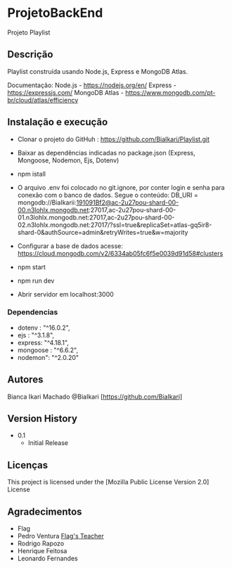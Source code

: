 # ProjetoBackEnd

Projeto Playlist

## Descrição

Playlist construída usando Node.js, Express e MongoDB Atlas.

Documentação:
Node.js - https://nodejs.org/en/
Express - https://expressjs.com/
MongoDB Atlas - https://www.mongodb.com/pt-br/cloud/atlas/efficiency


## Instalação e execução

* Clonar o projeto do GitHuh : https://github.com/BiaIkari/Playlist.git

* Baixar as dependências indicadas no package.json (Express, Mongoose, Nodemon, Ejs, Dotenv)

* npm istall

* O arquivo .env foi colocado no git.ignore, por conter login e senha para conexão com o banco de dados. Segue o conteúdo:
DB_URI = mongodb://BiaIkarii:191091Bf2@ac-2u27pou-shard-00-00.n3lohlx.mongodb.net:27017,ac-2u27pou-shard-00-01.n3lohlx.mongodb.net:27017,ac-2u27pou-shard-00-02.n3lohlx.mongodb.net:27017/?ssl=true&replicaSet=atlas-gq5ir8-shard-0&authSource=admin&retryWrites=true&w=majority

* Configurar a base de dados 
acesse: https://cloud.mongodb.com/v2/6334ab05fc6f5e0039d91d58#clusters

* npm start

* npm run dev

* Abrir servidor em localhost:3000


### Dependencias
* dotenv : "^16.0.2",
* ejs : "^3.1.8",
* express: "^4.18.1",
* mongoose : "^6.6.2",
* nodemon": "^2.0.20"


## Autores

Bianca Ikari Machado
@BiaIkari [https://github.com/BiaIkari]

## Version History

* 0.1
    * Initial Release

## Licenças

This project is licensed under the [Mozilla Public License Version 2.0] License

## Agradecimentos

* Flag
* Pedro Ventura [Flag's Teacher](https://github.com/venturap)
* Rodrigo Rapozo 
* Henrique Feitosa 
* Leonardo Fernandes